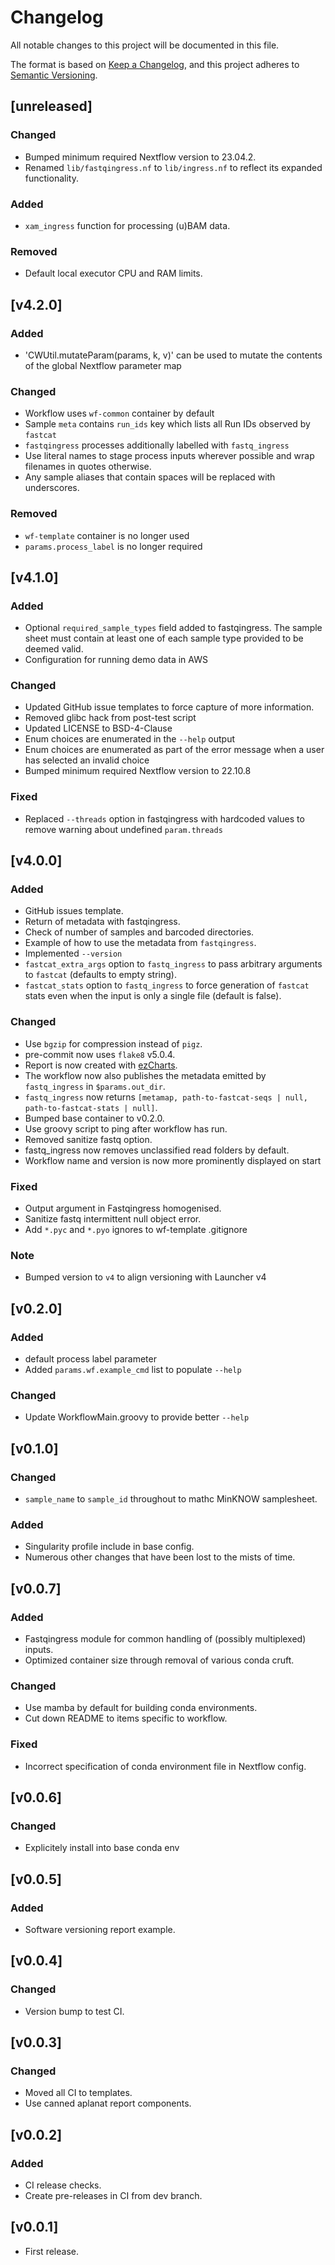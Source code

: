# Changelog
All notable changes to this project will be documented in this file.

The format is based on [Keep a Changelog](https://keepachangelog.com/en/1.1.0/),
and this project adheres to [Semantic Versioning](https://semver.org/spec/v2.0.0.html).

## [unreleased]
### Changed
- Bumped minimum required Nextflow version to 23.04.2.
- Renamed `lib/fastqingress.nf` to `lib/ingress.nf` to reflect its expanded functionality.

### Added
- `xam_ingress` function for processing (u)BAM data.

### Removed
- Default local executor CPU and RAM limits.


## [v4.2.0]
### Added
- 'CWUtil.mutateParam(params, k, v)' can be used to mutate the contents of the global Nextflow parameter map
### Changed
- Workflow uses `wf-common` container by default
- Sample `meta` contains `run_ids` key which lists all Run IDs observed by `fastcat`
- `fastqingress` processes additionally labelled with `fastq_ingress`
- Use literal names to stage process inputs wherever possible and wrap filenames in quotes otherwise.
- Any sample aliases that contain spaces will be replaced with underscores.

### Removed
- `wf-template` container is no longer used
- `params.process_label` is no longer required

## [v4.1.0]
### Added
- Optional `required_sample_types` field added to fastqingress. The sample sheet must contain at least one of each sample type provided to be deemed valid.
- Configuration for running demo data in AWS

### Changed
- Updated GitHub issue templates to force capture of more information.
- Removed glibc hack from post-test script
- Updated LICENSE to BSD-4-Clause
- Enum choices are enumerated in the `--help` output
- Enum choices are enumerated as part of the error message when a user has selected an invalid choice
- Bumped minimum required Nextflow version to 22.10.8

### Fixed
- Replaced `--threads` option in fastqingress with hardcoded values to remove warning about undefined `param.threads`

## [v4.0.0]
### Added
- GitHub issues template.
- Return of metadata with fastqingress.
- Check of number of samples and barcoded directories.
- Example of how to use the metadata from `fastqingress`.
- Implemented `--version`
- `fastcat_extra_args` option to `fastq_ingress` to pass arbitrary arguments to `fastcat` (defaults to empty string).
- `fastcat_stats` option to `fastq_ingress` to force generation of `fastcat` stats even when the input is only a single file (default is false).

### Changed
- Use `bgzip` for compression instead of `pigz`.
- pre-commit now uses `flake8` v5.0.4.
- Report is now created with [ezCharts](https://github.com/epi2me-labs/ezcharts).
- The workflow now also publishes the metadata emitted by `fastq_ingress` in `$params.out_dir`.
- `fastq_ingress` now returns `[metamap, path-to-fastcat-seqs | null, path-to-fastcat-stats | null]`.
- Bumped base container to v0.2.0.
- Use groovy script to ping after workflow has run.
- Removed sanitize fastq option.
- fastq_ingress now removes unclassified read folders by default.
- Workflow name and version is now more prominently displayed on start

### Fixed
- Output argument in Fastqingress homogenised.
- Sanitize fastq intermittent null object error.
- Add `*.pyc` and `*.pyo` ignores to wf-template .gitignore

### Note
- Bumped version to `v4` to align versioning with Launcher v4

## [v0.2.0]
### Added
- default process label parameter
- Added `params.wf.example_cmd` list to populate `--help`

### Changed
- Update WorkflowMain.groovy to provide better `--help`

## [v0.1.0]
### Changed
- `sample_name` to `sample_id` throughout to mathc MinKNOW samplesheet.

### Added
- Singularity profile include in base config.
- Numerous other changes that have been lost to the mists of time.

## [v0.0.7]
### Added
- Fastqingress module for common handling of (possibly multiplexed) inputs.
- Optimized container size through removal of various conda cruft.

### Changed
- Use mamba by default for building conda environments.
- Cut down README to items specific to workflow.

### Fixed
- Incorrect specification of conda environment file in Nextflow config.

## [v0.0.6]
### Changed
- Explicitely install into base conda env

## [v0.0.5]
### Added
- Software versioning report example.

## [v0.0.4]
### Changed
- Version bump to test CI.

## [v0.0.3]
### Changed
- Moved all CI to templates.
- Use canned aplanat report components.

## [v0.0.2]
### Added
- CI release checks.
- Create pre-releases in CI from dev branch.

## [v0.0.1]
* First release.

